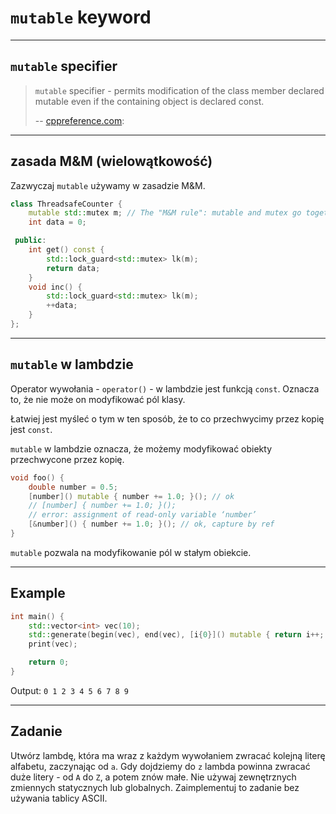 <!-- .slide: data-background="#111111" -->

# `mutable` keyword

___

## `mutable` specifier

> `mutable` specifier - permits modification of the class member declared mutable even if the containing object is declared const.
>
> -- [cppreference.com](https://en.cppreference.com/w/cpp/language/cv):

___

## zasada M&M (wielowątkowość)

Zazwyczaj `mutable` używamy w zasadzie M&M.

```cpp
class ThreadsafeCounter {
    mutable std::mutex m; // The "M&M rule": mutable and mutex go together
    int data = 0;

 public:
    int get() const {
        std::lock_guard<std::mutex> lk(m);
        return data;
    }
    void inc() {
        std::lock_guard<std::mutex> lk(m);
        ++data;
    }
};
```

___

## `mutable` w lambdzie

Operator wywołania - `operator()` - w lambdzie jest funkcją `const`. Oznacza to, że nie może on modyfikować pól klasy.
<!-- .element: class="fragment fade-in" -->

Łatwiej jest myśleć o tym w ten sposób, że to co przechwycimy przez kopię jest `const`.
<!-- .element: class="fragment fade-in" -->

`mutable` w lambdzie oznacza, że możemy modyfikować obiekty przechwycone przez kopię.
<!-- .element: class="fragment fade-in" -->

```cpp
void foo() {
    double number = 0.5;
    [number]() mutable { number += 1.0; }(); // ok
    // [number] { number += 1.0; }();
    // error: assignment of read-only variable ‘number’
    [&number]() { number += 1.0; }(); // ok, capture by ref
}
```
<!-- .element: class="fragment fade-in" -->

`mutable` pozwala na modyfikowanie pól w stałym obiekcie.
<!-- .element: class="fragment fade-in" -->

___

## Example

```cpp
int main() {
    std::vector<int> vec(10);
    std::generate(begin(vec), end(vec), [i{0}]() mutable { return i++; });
    print(vec);

    return 0;
}
```

Output: `0 1 2 3 4 5 6 7 8 9`

___

## Zadanie

Utwórz lambdę, która ma wraz z każdym wywołaniem zwracać kolejną literę alfabetu, zaczynając od `a`. Gdy dojdziemy do `z` lambda powinna zwracać duże litery - od `A` do `Z`, a potem znów małe. Nie używaj zewnętrznych zmiennych statycznych lub globalnych. Zaimplementuj to zadanie bez używania tablicy ASCII.
